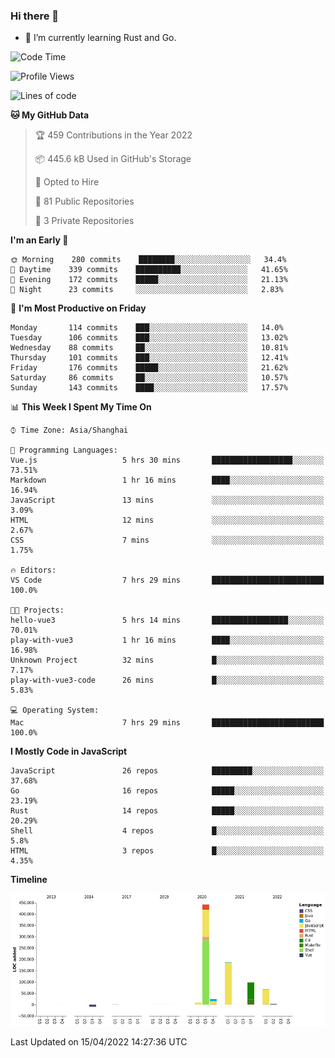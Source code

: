 ### Hi there 👋

- 🌱 I’m currently learning Rust and Go.

<!--START_SECTION:waka-->
![Code Time](http://img.shields.io/badge/Code%20Time-329%20hrs%205%20mins-blue)

![Profile Views](http://img.shields.io/badge/Profile%20Views-1-blue)

![Lines of code](https://img.shields.io/badge/From%20Hello%20World%20I%27ve%20Written-832%20Thousand%20lines%20of%20code-blue)

**🐱 My GitHub Data** 

> 🏆 459 Contributions in the Year 2022
 > 
> 📦 445.6 kB Used in GitHub's Storage 
 > 
> 💼 Opted to Hire
 > 
> 📜 81 Public Repositories 
 > 
> 🔑 3 Private Repositories  
 > 
**I'm an Early 🐤** 

```text
🌞 Morning    280 commits    ████████░░░░░░░░░░░░░░░░░   34.4% 
🌆 Daytime    339 commits    ██████████░░░░░░░░░░░░░░░   41.65% 
🌃 Evening    172 commits    █████░░░░░░░░░░░░░░░░░░░░   21.13% 
🌙 Night      23 commits     ░░░░░░░░░░░░░░░░░░░░░░░░░   2.83%

```
📅 **I'm Most Productive on Friday** 

```text
Monday       114 commits    ███░░░░░░░░░░░░░░░░░░░░░░   14.0% 
Tuesday      106 commits    ███░░░░░░░░░░░░░░░░░░░░░░   13.02% 
Wednesday    88 commits     ██░░░░░░░░░░░░░░░░░░░░░░░   10.81% 
Thursday     101 commits    ███░░░░░░░░░░░░░░░░░░░░░░   12.41% 
Friday       176 commits    █████░░░░░░░░░░░░░░░░░░░░   21.62% 
Saturday     86 commits     ██░░░░░░░░░░░░░░░░░░░░░░░   10.57% 
Sunday       143 commits    ████░░░░░░░░░░░░░░░░░░░░░   17.57%

```


📊 **This Week I Spent My Time On** 

```text
⌚︎ Time Zone: Asia/Shanghai

💬 Programming Languages: 
Vue.js                   5 hrs 30 mins       ██████████████████░░░░░░░   73.51% 
Markdown                 1 hr 16 mins        ████░░░░░░░░░░░░░░░░░░░░░   16.94% 
JavaScript               13 mins             ░░░░░░░░░░░░░░░░░░░░░░░░░   3.09% 
HTML                     12 mins             ░░░░░░░░░░░░░░░░░░░░░░░░░   2.67% 
CSS                      7 mins              ░░░░░░░░░░░░░░░░░░░░░░░░░   1.75%

🔥 Editors: 
VS Code                  7 hrs 29 mins       █████████████████████████   100.0%

🐱‍💻 Projects: 
hello-vue3               5 hrs 14 mins       █████████████████░░░░░░░░   70.01% 
play-with-vue3           1 hr 16 mins        ████░░░░░░░░░░░░░░░░░░░░░   16.98% 
Unknown Project          32 mins             █░░░░░░░░░░░░░░░░░░░░░░░░   7.17% 
play-with-vue3-code      26 mins             █░░░░░░░░░░░░░░░░░░░░░░░░   5.83%

💻 Operating System: 
Mac                      7 hrs 29 mins       █████████████████████████   100.0%

```

**I Mostly Code in JavaScript** 

```text
JavaScript               26 repos            █████████░░░░░░░░░░░░░░░░   37.68% 
Go                       16 repos            █████░░░░░░░░░░░░░░░░░░░░   23.19% 
Rust                     14 repos            █████░░░░░░░░░░░░░░░░░░░░   20.29% 
Shell                    4 repos             █░░░░░░░░░░░░░░░░░░░░░░░░   5.8% 
HTML                     3 repos             █░░░░░░░░░░░░░░░░░░░░░░░░   4.35%

```


**Timeline**

![Chart not found](https://raw.githubusercontent.com/elton/elton/main/charts/bar_graph.png) 


 Last Updated on 15/04/2022 14:27:36 UTC
<!--END_SECTION:waka-->

<!--
**elton/elton** is a ✨ _special_ ✨ repository because its `README.md` (this file) appears on your GitHub profile.

Here are some ideas to get you started:

- 🔭 I’m currently working on ...
- 🌱 I’m currently learning ...
- 👯 I’m looking to collaborate on ...
- 🤔 I’m looking for help with ...
- 💬 Ask me about ...
- 📫 How to reach me: ...
- 😄 Pronouns: ...
- ⚡ Fun fact: ...
-->
